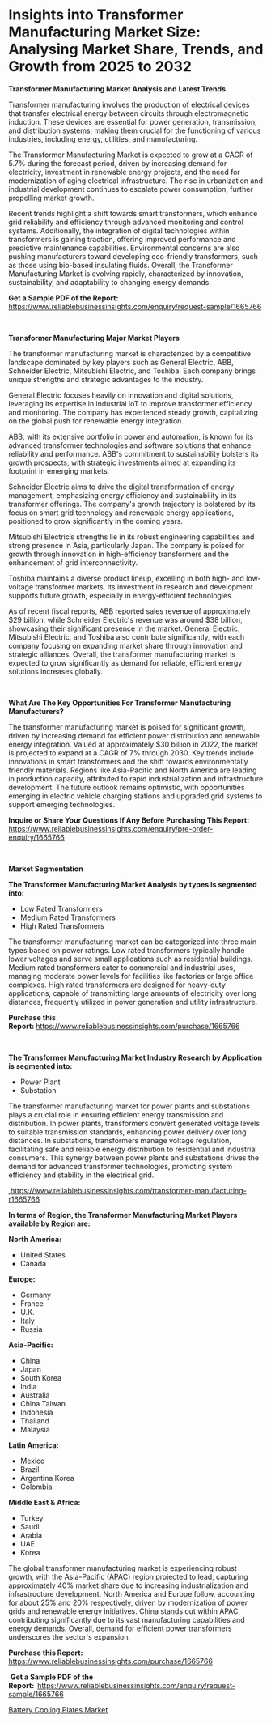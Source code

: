<p><h1>Insights into Transformer Manufacturing Market Size: Analysing Market Share, Trends, and Growth from 2025 to 2032</h1></p><p><strong>Transformer Manufacturing Market Analysis and Latest Trends</strong></p>
<p><p>Transformer manufacturing involves the production of electrical devices that transfer electrical energy between circuits through electromagnetic induction. These devices are essential for power generation, transmission, and distribution systems, making them crucial for the functioning of various industries, including energy, utilities, and manufacturing.</p><p>The Transformer Manufacturing Market is expected to grow at a CAGR of 5.7% during the forecast period, driven by increasing demand for electricity, investment in renewable energy projects, and the need for modernization of aging electrical infrastructure. The rise in urbanization and industrial development continues to escalate power consumption, further propelling market growth. </p><p>Recent trends highlight a shift towards smart transformers, which enhance grid reliability and efficiency through advanced monitoring and control systems. Additionally, the integration of digital technologies within transformers is gaining traction, offering improved performance and predictive maintenance capabilities. Environmental concerns are also pushing manufacturers toward developing eco-friendly transformers, such as those using bio-based insulating fluids. Overall, the Transformer Manufacturing Market is evolving rapidly, characterized by innovation, sustainability, and adaptability to changing energy demands.</p></p>
<p><strong>Get a Sample PDF of the Report:&nbsp;</strong> <a href="https://www.reliablebusinessinsights.com/enquiry/request-sample/1665766?utm_campaign=3134&utm_medium=2&utm_source=Github&utm_content=ia&utm_term=07042025&utm_id=transformer-manufacturing">https://www.reliablebusinessinsights.com/enquiry/request-sample/1665766</a></p>
<p>&nbsp;</p>
<p><strong>Transformer Manufacturing Major Market Players</strong></p>
<p><p>The transformer manufacturing market is characterized by a competitive landscape dominated by key players such as General Electric, ABB, Schneider Electric, Mitsubishi Electric, and Toshiba. Each company brings unique strengths and strategic advantages to the industry.</p><p>General Electric focuses heavily on innovation and digital solutions, leveraging its expertise in industrial IoT to improve transformer efficiency and monitoring. The company has experienced steady growth, capitalizing on the global push for renewable energy integration.</p><p>ABB, with its extensive portfolio in power and automation, is known for its advanced transformer technologies and software solutions that enhance reliability and performance. ABB's commitment to sustainability bolsters its growth prospects, with strategic investments aimed at expanding its footprint in emerging markets.</p><p>Schneider Electric aims to drive the digital transformation of energy management, emphasizing energy efficiency and sustainability in its transformer offerings. The company's growth trajectory is bolstered by its focus on smart grid technology and renewable energy applications, positioned to grow significantly in the coming years.</p><p>Mitsubishi Electric’s strengths lie in its robust engineering capabilities and strong presence in Asia, particularly Japan. The company is poised for growth through innovation in high-efficiency transformers and the enhancement of grid interconnectivity.</p><p>Toshiba maintains a diverse product lineup, excelling in both high- and low-voltage transformer markets. Its investment in research and development supports future growth, especially in energy-efficient technologies.</p><p>As of recent fiscal reports, ABB reported sales revenue of approximately $29 billion, while Schneider Electric's revenue was around $38 billion, showcasing their significant presence in the market. General Electric, Mitsubishi Electric, and Toshiba also contribute significantly, with each company focusing on expanding market share through innovation and strategic alliances. Overall, the transformer manufacturing market is expected to grow significantly as demand for reliable, efficient energy solutions increases globally.</p></p>
<p>&nbsp;</p>
<p><strong>What Are The Key Opportunities For Transformer Manufacturing Manufacturers?</strong></p>
<p><p>The transformer manufacturing market is poised for significant growth, driven by increasing demand for efficient power distribution and renewable energy integration. Valued at approximately $30 billion in 2022, the market is projected to expand at a CAGR of 7% through 2030. Key trends include innovations in smart transformers and the shift towards environmentally friendly materials. Regions like Asia-Pacific and North America are leading in production capacity, attributed to rapid industrialization and infrastructure development. The future outlook remains optimistic, with opportunities emerging in electric vehicle charging stations and upgraded grid systems to support emerging technologies.</p></p>
<p><strong>Inquire or Share Your Questions If Any Before Purchasing This Report:</strong> <a href="https://www.reliablebusinessinsights.com/enquiry/pre-order-enquiry/1665766?utm_campaign=3134&utm_medium=2&utm_source=Github&utm_content=ia&utm_term=07042025&utm_id=transformer-manufacturing">https://www.reliablebusinessinsights.com/enquiry/pre-order-enquiry/1665766</a></p>
<p>&nbsp;</p>
<p><strong>Market Segmentation</strong></p>
<p><strong>The Transformer Manufacturing Market Analysis by types is segmented into:</strong></p>
<p><ul><li>Low Rated Transformers</li><li>Medium Rated Transformers</li><li>High Rated Transformers</li></ul></p>
<p><p>The transformer manufacturing market can be categorized into three main types based on power ratings. Low rated transformers typically handle lower voltages and serve small applications such as residential buildings. Medium rated transformers cater to commercial and industrial uses, managing moderate power levels for facilities like factories or large office complexes. High rated transformers are designed for heavy-duty applications, capable of transmitting large amounts of electricity over long distances, frequently utilized in power generation and utility infrastructure.</p></p>
<p><strong>Purchase this Report:&nbsp;</strong><a href="https://www.reliablebusinessinsights.com/purchase/1665766?utm_campaign=3134&utm_medium=2&utm_source=Github&utm_content=ia&utm_term=07042025&utm_id=transformer-manufacturing">https://www.reliablebusinessinsights.com/purchase/1665766</a></p>
<p>&nbsp;</p>
<p><strong>The Transformer Manufacturing Market Industry Research by Application is segmented into:</strong></p>
<p><ul><li>Power Plant</li><li>Substation</li></ul></p>
<p><p>The transformer manufacturing market for power plants and substations plays a crucial role in ensuring efficient energy transmission and distribution. In power plants, transformers convert generated voltage levels to suitable transmission standards, enhancing power delivery over long distances. In substations, transformers manage voltage regulation, facilitating safe and reliable energy distribution to residential and industrial consumers. This synergy between power plants and substations drives the demand for advanced transformer technologies, promoting system efficiency and stability in the electrical grid.</p></p>
<p><a href="https://www.reliablebusinessinsights.com/transformer-manufacturing-r1665766?utm_campaign=3134&utm_medium=2&utm_source=Github&utm_content=ia&utm_term=07042025&utm_id=transformer-manufacturing">&nbsp;https://www.reliablebusinessinsights.com/transformer-manufacturing-r1665766</a></p>
<p><strong>In terms of Region, the Transformer Manufacturing Market Players available by Region are:</strong></p>
<p>
    <p> <strong> North America: </strong>
        <ul>
            <li>United States</li>
            <li>Canada</li>
        </ul>
        </p> 
    <p> <strong> Europe: </strong>
        <ul>
            <li>Germany</li>
            <li>France</li>
            <li>U.K.</li>
            <li>Italy</li>
            <li>Russia</li>
        </ul>
        </p> 
    <p> <strong> Asia-Pacific: </strong>
        <ul>
            <li>China</li>
            <li>Japan</li>
            <li>South Korea</li>
            <li>India</li>
            <li>Australia</li>
            <li>China Taiwan</li>
            <li>Indonesia</li>
            <li>Thailand</li>
            <li>Malaysia</li>
        </ul>
        </p> 
    <p> <strong> Latin America: </strong>
        <ul>
            <li>Mexico</li>
            <li>Brazil</li>
            <li>Argentina Korea</li>
            <li>Colombia</li>
        </ul>
        </p> 
    <p> <strong> Middle East & Africa: </strong>
        <ul>
            <li>Turkey</li>
            <li>Saudi</li>
            <li>Arabia</li>
            <li>UAE</li>
            <li>Korea</li>
        </ul>
    </p>
    </p>
<p><p>The global transformer manufacturing market is experiencing robust growth, with the Asia-Pacific (APAC) region projected to lead, capturing approximately 40% market share due to increasing industrialization and infrastructure development. North America and Europe follow, accounting for about 25% and 20% respectively, driven by modernization of power grids and renewable energy initiatives. China stands out within APAC, contributing significantly due to its vast manufacturing capabilities and energy demands. Overall, demand for efficient power transformers underscores the sector's expansion.</p></p>
<p><strong>Purchase this Report: </strong><a href="https://www.reliablebusinessinsights.com/purchase/1665766?utm_campaign=3134&utm_medium=2&utm_source=Github&utm_content=ia&utm_term=07042025&utm_id=transformer-manufacturing">https://www.reliablebusinessinsights.com/purchase/1665766</a></p>
<p>&nbsp;<strong>Get a Sample PDF of the Report:&nbsp;&nbsp;</strong><a href="https://www.reliablebusinessinsights.com/enquiry/request-sample/1665766?utm_campaign=3134&utm_medium=2&utm_source=Github&utm_content=ia&utm_term=07042025&utm_id=transformer-manufacturing">https://www.reliablebusinessinsights.com/enquiry/request-sample/1665766</a></p>
<p><strong></strong></p>
<p><p><a href="https://github.com/sapsaidamary/Market-Research-Report-List-1/blob/main/battery-cooling-plates-market.md?utm_campaign=3134&utm_medium=2&utm_source=Github&utm_content=ia&utm_term=07042025&utm_id=transformer-manufacturing">Battery Cooling Plates Market</a></p></p>